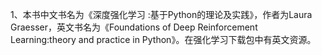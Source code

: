 1、本书中文书名为《深度强化学习 :基于Python的理论及实践》，作者为Laura Graesser，英文书名为《Foundations of Deep Reinforcement Learning:theory and practice in Python》。在强化学习下载包中有英文资源。
